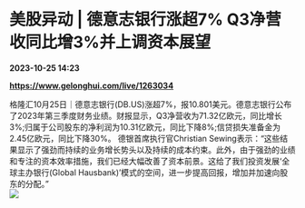 # 美股异动 | 德意志银行涨超7% Q3净营收同比增3%并上调资本展望

**2023-10-25 14:23**

**https://www.gelonghui.com/live/1263034**

格隆汇10月25日｜德意志银行(DB.US)涨超7%，报10.801美元。德意志银行公布了2023年第三季度财务业绩。财报显示，Q3净营收为71.32亿欧元，同比增长3%;归属于公司股东的净利润为10.31亿欧元，同比下降8%;信贷损失准备金为2.45亿欧元，同比下降30%。 德银首席执行官Christian Sewing表示：“这些结果显示了强劲而持续的业务增长势头以及持续的成本约束。此外，由于强劲的业绩和专注的资本效率措施，我们已经大幅改善了资本前景。这给了我们投资发展‘全球主办银行(Global Hausbank)’模式的空间，进一步提高回报，增加并加速向股东的分配。”  
![](https://img5.gelonghui.com/live/a2f7a-db5d99b6-3483-4397-96f8-a9b0a3e24553.png)